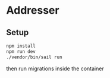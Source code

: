 Addresser
=========

## Setup

```bash
npm install
npm run dev
./vendor/bin/sail run
```

then run migrations inside the container
